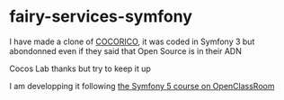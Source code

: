# fairy-services-symfony

I have made a clone of [COCORICO](https://github.com/nazimboudeffa/cocorico-symfony3), it was coded in Symfony 3 but abondonned even if they said that Open Source is in their ADN

Cocos Lab thanks but try to keep it up

I am developping it following [the Symfony 5 course on OpenClassRoom](https://openclassrooms.com/fr/courses/5489656-construisez-un-site-web-a-l-aide-du-framework-symfony-5)
